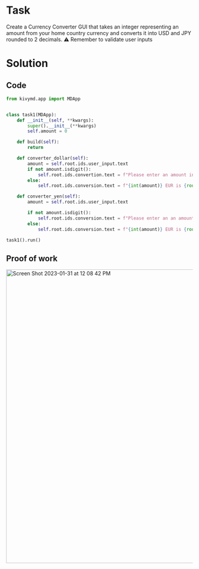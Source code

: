 # Task
Create a Currency Converter GUI that takes an integer representing an amount from your home country currency and converts it into USD and JPY rounded to 2 decimals.
⚠️ Remember to validate user inputs

# Solution
## Code
```.py
from kivymd.app import MDApp


class task1(MDApp):
    def __init__(self, **kwargs):
        super().__init__(**kwargs)
        self.amount = 0

    def build(self):
        return

    def converter_dollar(self):
        amount = self.root.ids.user_input.text
        if not amount.isdigit():
            self.root.ids.convertion.text = f"Please enter an amount in EUR"
        else:
            self.root.ids.conversion.text = f"{int(amount)} EUR is {round((int(amount) * 1.09), 2)} Dollar"

    def converter_yen(self):
        amount = self.root.ids.user_input.text

        if not amount.isdigit():
            self.root.ids.conversion.text = f"Please enter an an amount in EUR"
        else:
            self.root.ids.conversion.text = f"{int(amount)} EUR is {round((int(amount) * 141.29),2)} Yen"

task1().run()
```

## Proof of work

<img width="792" alt="Screen Shot 2023-01-31 at 12 08 42 PM" src="https://user-images.githubusercontent.com/116609563/215654024-d60004fb-e604-433b-b4e8-51c5a8cd4030.png">




